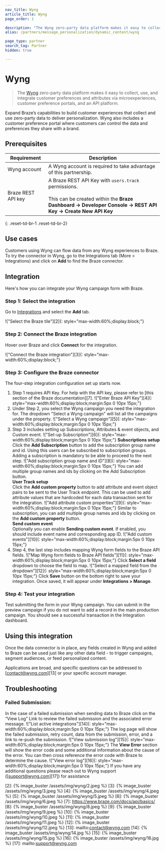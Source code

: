 ```yaml
---
nav_title: Wyng
article_title: Wyng
page_order: 1

description: "The Wyng zero-party data platform makes it easy to collect, use, and integrate customer preferences and attributes via microexperiences, customer preference portals, and an API platform."
alias: /partners/message_personalization/dynamic_content/wyng

page_type: partner
search_tag: Partner
hidden: true

---
```


# Wyng

> The [Wyng][0] zero-party data platform makes it easy to collect, use, and integrate customer preferences and attributes via microexperiences, customer preference portals, and an API platform.

Expand Braze’s capabilities to build customer experiences that collect and use zero-party data to deliver personalization. Wyng also includes a customer preference portal where customers can control the data and preferences they share with a brand.

## Prerequisites

| Requirement | Description |
| ----------- | ----------- |
| Wyng account | A Wyng account is required to take advantage of this partnership. |
| Braze REST API key | A Braze REST API Key with `users.track` permissions. <br><br> This can be created within the __Braze Dashboard -> Developer Console -> REST API Key -> Create New API Key__ |
{: .reset-td-br-1 .reset-td-br-2}

## Use cases

Customers using Wyng can flow data from any Wyng experiences to Braze.
To try the connector in Wyng, go to the Integrations tab (More > Integrations) and click on **Add** to find the Braze connector.

## Integration

Here's how you can integrate your Wyng campaign form with Braze.

### Step 1: Select the integration

Go to [Integrations][1] and select the **Add** tab.

!["Select the Braze tile"][2]{: style="max-width:60%;display:block;"}

### Step 2: Connect the Braze integration
Hover over Braze and click **Connect** for the integration.

!["Connect the Braze integration"][3]{: style="max-width:60%;display:block;"}

### Step 3: Configure the Braze connector

The four-step integration configuration set up starts now.

1. Step 1 requires API Key. For help with the API key, please refer to [this section of the Braze documentation][7].
  !["Enter Braze API Key"][4]{: style="max-width:60%;display:block;margin:5px 0 10px 15px;"}
2. Under Step 2, you select the Wyng campaign you need the integration for. The dropdown "Select a Wyng campaign" will list all the campaigns under the property.
  !["Select a Wyng campaign"][5]{: style="max-width:60%;display:block;margin:5px 0 10px 15px;"}
3. Step 3 includes setting up Subscriptions, Attributes & event objects, and Custom event.
  !["Set-up Subscription"][6]{: style="max-width:60%;display:block;margin:5px 0 10px 15px;"}
  **Subscriptions setup**<br>
  Click the **Add Subscription** button to add the subscription group name and id. Using this users can be subscribed to subscription groups. Adding a subscription is mandatory to be able to proceed to the next step.
  !["Add subscription group name and ID"][8]{: style="max-width:60%;display:block;margin:5px 0 10px 15px;"}
  You can add multiple group names and ids by clicking on the Add Subscription button.<br>
  **User Track setup**<br>
  Click the **Add custom property** button to add attribute and event object pairs to be sent to the User Track endpoint. This can be used to add attribute values that are hardcoded for each data transaction sent for the integration.
  !["Add attribute custom properties"][9]{: style="max-width:60%;display:block;margin:5px 0 10px 15px;"}
  Similar to subscription, you can add multiple group names and ids by clicking on the **Add custom property** button.<br>
  **Send custom event**<br>
  Optionally you can enable **Sending custom event**. If enabled, you should include event name and corresponding app ID.
  !["Add custom events"][10]{: style="max-width:60%;display:block;margin:5px 0 10px 15px;"}
4. Step 4, the last step includes mapping Wyng form fields to the Braze API fields.
  !["Map Wyng form fields to Braze API fields"][11]{: style="max-width:60%;display:block;margin:5px 0 10px 15px;"}
  Click **Select a field** dropdown to choose the field to map.
  !["Select a mapped field from the dropdown"][12]{: style="max-width:60%;display:block;margin:5px 0 10px 15px;"}
  Click **Save** button on the bottom right to save your integration. Once saved, it will appear under **Integrations > Manage**.

### Step 4: Test your integration

Test submitting the form in your Wyng campaign. You can submit in the preview campaign if you do not want to add a record in the main production campaign. You should see a successful transaction in the Integration dashboard.

## Using this integration

Once the data connector is in place, any fields created in Wyng and added to Braze can be used just like any other data field - to trigger campaigns, segment audiences, or feed personalized content.

Applications are broad, and specific questions can be addressed to [contact@wyng.com][13] or your specific account manager.

## Troubleshooting

### Failed Submission:

In the case of a failed submission when sending data to Braze click on the “View Log” Link to review the failed submission and the associated error message.
!["List active integrations"][14]{: style="max-width:60%;display:block;margin:5px 0 10px 15px;"}
The log page will show the failed submission, retry count, data from the submission, error, and a link to re-push the submission.
!["View submission log"][15]{: style="max-width:60%;display:block;margin:5px 0 10px 15px;"}
The **View Error** section will show the error code and some additional information about the cause of the error. You can then cross reference the error code with Braze to determine the cause.
!["View error log"][16]{: style="max-width:60%;display:block;margin:5px 0 10px 15px;"}
If you have any additional questions please reach out to Wyng support ([support@wyng.com][17]) for assistance

[0]: https://wyng.com/
[1]: https://wyng.com/dashboard/integrations/
[2]: {% image_buster /assets/img/wyng/2.jpeg %}
[3]: {% image_buster /assets/img/wyng/3.jpeg %}
[4]: {% image_buster /assets/img/wyng/4.jpeg %}
[5]: {% image_buster /assets/img/wyng/5.jpeg %}
[6]: {% image_buster /assets/img/wyng/6.jpeg %}
[7]: https://www.braze.com/docs/api/basics/
[8]: {% image_buster /assets/img/wyng/8.jpeg %}
[9]: {% image_buster /assets/img/wyng/9.jpeg %}
[10]: {% image_buster /assets/img/wyng/10.jpeg %}
[11]: {% image_buster /assets/img/wyng/11.jpeg %}
[12]: {% image_buster /assets/img/wyng/12.jpeg %}
[13]: mailto:contact@wyng.com
[14]: {% image_buster /assets/img/wyng/14.jpg %}
[15]: {% image_buster /assets/img/wyng/15.jpg %}
[16]: {% image_buster /assets/img/wyng/16.jpg %}
[17]: mailto:support@wyng.com